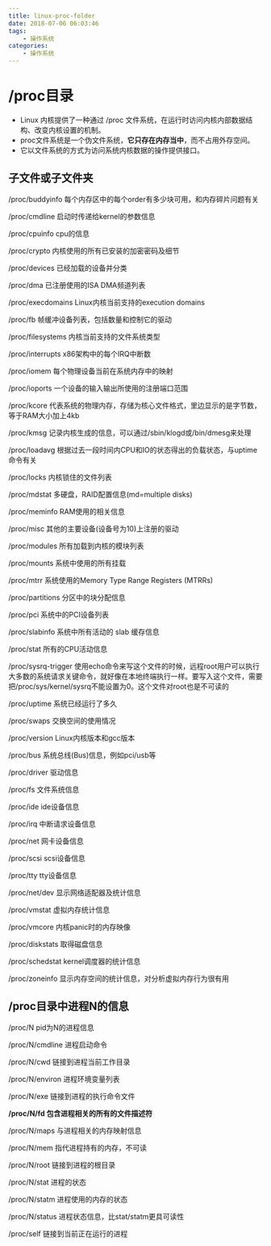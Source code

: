 ```yaml
---
title: linux-proc-folder
date: 2018-07-06 06:03:46
tags:
    - 操作系统
categories:
    - 操作系统
---
```

# /proc目录
- Linux 内核提供了一种通过 /proc 文件系统，在运行时访问内核内部数据结构、改变内核设置的机制。
- proc文件系统是一个伪文件系统，**它只存在内存当中**，而不占用外存空间。
- 它以文件系统的方式为访问系统内核数据的操作提供接口。


## 子文件或子文件夹
/proc/buddyinfo 每个内存区中的每个order有多少块可用，和内存碎片问题有关

/proc/cmdline 启动时传递给kernel的参数信息

/proc/cpuinfo cpu的信息

/proc/crypto 内核使用的所有已安装的加密密码及细节

/proc/devices 已经加载的设备并分类


/proc/dma 已注册使用的ISA DMA频道列表

/proc/execdomains Linux内核当前支持的execution domains

/proc/fb 帧缓冲设备列表，包括数量和控制它的驱动

/proc/filesystems 内核当前支持的文件系统类型

/proc/interrupts x86架构中的每个IRQ中断数

/proc/iomem 每个物理设备当前在系统内存中的映射

/proc/ioports 一个设备的输入输出所使用的注册端口范围

/proc/kcore 代表系统的物理内存，存储为核心文件格式，里边显示的是字节数，等于RAM大小加上4kb

/proc/kmsg 记录内核生成的信息，可以通过/sbin/klogd或/bin/dmesg来处理

/proc/loadavg 根据过去一段时间内CPU和IO的状态得出的负载状态，与uptime命令有关

/proc/locks 内核锁住的文件列表

/proc/mdstat 多硬盘，RAID配置信息(md=multiple disks)

/proc/meminfo RAM使用的相关信息

/proc/misc 其他的主要设备(设备号为10)上注册的驱动

/proc/modules 所有加载到内核的模块列表

/proc/mounts 系统中使用的所有挂载

/proc/mtrr 系统使用的Memory Type Range Registers (MTRRs)

/proc/partitions 分区中的块分配信息

/proc/pci 系统中的PCI设备列表

/proc/slabinfo 系统中所有活动的 slab 缓存信息

/proc/stat 所有的CPU活动信息

/proc/sysrq-trigger 使用echo命令来写这个文件的时候，远程root用户可以执行大多数的系统请求关键命令，就好像在本地终端执行一样。要写入这个文件，需要把/proc/sys/kernel/sysrq不能设置为0。这个文件对root也是不可读的

/proc/uptime 系统已经运行了多久

/proc/swaps 交换空间的使用情况

/proc/version Linux内核版本和gcc版本

/proc/bus 系统总线(Bus)信息，例如pci/usb等

/proc/driver 驱动信息

/proc/fs 文件系统信息

/proc/ide ide设备信息

/proc/irq 中断请求设备信息

/proc/net 网卡设备信息

/proc/scsi scsi设备信息

/proc/tty tty设备信息

/proc/net/dev 显示网络适配器及统计信息

/proc/vmstat 虚拟内存统计信息

/proc/vmcore 内核panic时的内存映像

/proc/diskstats 取得磁盘信息

/proc/schedstat kernel调度器的统计信息

/proc/zoneinfo 显示内存空间的统计信息，对分析虚拟内存行为很有用

## /proc目录中进程N的信息
/proc/N pid为N的进程信息

/proc/N/cmdline 进程启动命令

/proc/N/cwd 链接到进程当前工作目录

/proc/N/environ 进程环境变量列表

/proc/N/exe 链接到进程的执行命令文件

**/proc/N/fd 包含进程相关的所有的文件描述符**

/proc/N/maps 与进程相关的内存映射信息

/proc/N/mem 指代进程持有的内存，不可读

/proc/N/root 链接到进程的根目录

/proc/N/stat 进程的状态

/proc/N/statm 进程使用的内存的状态

/proc/N/status 进程状态信息，比stat/statm更具可读性

/proc/self 链接到当前正在运行的进程

